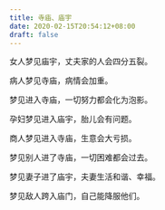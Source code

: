 ```yaml
---
title: 寺庙、庙宇
date: 2020-02-15T20:54:12+08:00
draft: false
---
```


女人梦见庙宇，丈夫家的人会四分五裂。



病人梦见寺庙，病情会加重。



梦见进入寺庙，一切努力都会化为泡影。



孕妇梦见进入庙宇，胎儿会有问题。



商人梦见进入寺庙，生意会大亏损。



梦见别人进了寺庙，一切困难都会过去。



梦见妻子进了庙宇，夫妻生活和谐、幸福。



梦见敌人跨入庙门，自己能降服他们。

